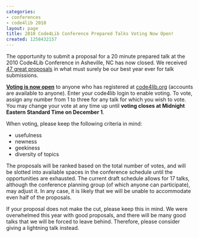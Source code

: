 ```yaml
---
categories:
- conferences
- code4lib 2010
layout: page
title: 2010 Code4Lib Conference Prepared Talks Voting Now Open!
created: 1258432157
---
```

The opportunity to submit a proposal for a 20 minute prepared talk at the 2010 Code4Lib Conference in Asheville, NC has now closed. We received <a href="http://wiki.code4lib.org/index.php/2010talks_Submissions">47 great proposals</a> in what must surely be our best year ever for talk submissions.

<b><a href="http://vote.code4lib.org/election/index/13">Voting is now open</a></b> to anyone who has registered at <a href="http://code4lib.org/">code4lib.org</a> (accounts are available to anyone). Enter your code4lib login to enable voting. To vote, assign any number from 1 to three for any talk for which you wish to vote. You may change your vote at any time up until <b>voting closes at Midnight Eastern Standard Time on December 1</b>.
<!--break-->

When voting, please keep the following criteria in mind:
<ul>
<li>usefulness</li>
<li>newness</li>
<li>geekiness</li>
<li>diversity of topics</li>
</ul>

The proposals will be ranked based on the total number of votes, and will be slotted into available spaces in the conference schedule until the opportunities are exhausted. The current draft schedule allows for 17 talks, although the conference planning group (of which anyone can participate), may adjust it. In any case, it is likely that we will be unable to accommodate even half of the proposals.

If your proposal does not make the cut, please keep this in mind. We were overwhelmed this year with good proposals, and there will be many good talks that we will be forced to leave behind. Therefore, please consider giving a lightning talk instead.
